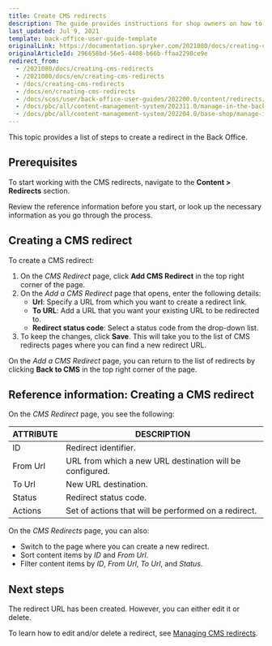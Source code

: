 ```yaml
---
title: Create CMS redirects
description: The guide provides instructions for shop owners on how to create CMS redirects in the Back Office.
last_updated: Jul 9, 2021
template: back-office-user-guide-template
originalLink: https://documentation.spryker.com/2021080/docs/creating-cms-redirects
originalArticleId: 296658bd-56e5-4408-b66b-ffaa2298ce9e
redirect_from:
  - /2021080/docs/creating-cms-redirects
  - /2021080/docs/en/creating-cms-redirects
  - /docs/creating-cms-redirects
  - /docs/en/creating-cms-redirects
  - /docs/scos/user/back-office-user-guides/202200.0/content/redirects/creating-cms-redirects.html
  - /docs/pbc/all/content-management-system/202311.0/manage-in-the-back-office/redirects/create-cms-redirects.html
  - /docs/pbc/all/content-management-system/202204.0/base-shop/manage-in-the-back-office/redirects/create-cms-redirects.html
---
```


This topic provides a list of steps to create a redirect in the Back Office.

## Prerequisites

To start working with the CMS redirects, navigate to the **Content&nbsp;<span aria-label="and then">></span> Redirects** section.

Review the reference information before you start, or look up the necessary information as you go through the process.

## Creating a CMS redirect

To create a CMS redirect:

1. On the *CMS Redirect* page, click **Add CMS Redirect** in the top right corner of the page.
2. On the *Add a CMS Redirect* page that opens, enter the following details:
    * **Url**: Specify a URL from which you want to create a redirect link.
    * **To URL**: Add a URL that you want your existing URL to be redirected to.
    * **Redirect status code**: Select a status code from the drop-down list.
3. To keep the changes, click **Save**. This will take you to the list of CMS redirects pages where you can find a new redirect URL.

On the *Add a CMS Redirect* page, you can return to the list of redirects by clicking **Back to CMS** in the top right corner of the page.

## Reference information: Creating a CMS redirect

On the *CMS Redirect* page, you see the following:

| ATTRIBUTE | DESCRIPTION |
| --- | --- |
| ID | Redirect identifier. |
|From Url  | URL from which a new URL destination will be configured. |
| To Url | New URL destination. |
| Status | Redirect status code. |
| Actions | Set of actions that will be performed on a redirect. |

On the *CMS Redirects* page, you can also:

* Switch to the page where you can create a new redirect.
* Sort content items by *ID* and *From Url*.
* Filter content items by *ID*, *From Url*, *To Url*, and *Status*.

## Next steps

The redirect URL has been created. However, you can either edit it or delete.

To learn how to edit and/or delete a redirect, see [Managing CMS redirects](/docs/pbc/all/content-management-system/{{page.version}}/base-shop/manage-in-the-back-office/redirects/manage-cms-redirects.html).

